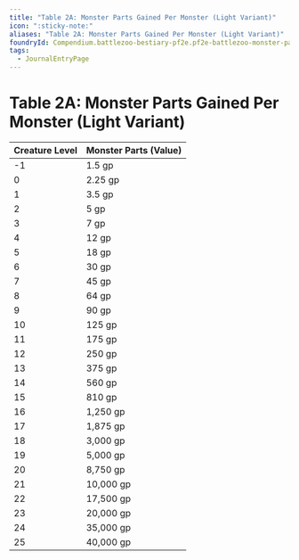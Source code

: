 ```yaml
---
title: "Table 2A: Monster Parts Gained Per Monster (Light Variant)"
icon: ":sticky-note:"
aliases: "Table 2A: Monster Parts Gained Per Monster (Light Variant)"
foundryId: Compendium.battlezoo-bestiary-pf2e.pf2e-battlezoo-monster-parts.JournalEntry.t4kAG04buZGbp5XA.JournalEntryPage.4fEHHC8rPQ9QdQbs
tags:
  - JournalEntryPage
---
```


# Table 2A: Monster Parts Gained Per Monster (Light Variant)
| Creature Level | Monster Parts (Value) |
| --- | --- |
| \-1 | 1.5 gp |
| 0 | 2.25 gp |
| 1 | 3.5 gp |
| 2 | 5 gp |
| 3 | 7 gp |
| 4 | 12 gp |
| 5 | 18 gp |
| 6 | 30 gp |
| 7 | 45 gp |
| 8 | 64 gp |
| 9 | 90 gp |
| 10 | 125 gp |
| 11 | 175 gp |
| 12 | 250 gp |
| 13 | 375 gp |
| 14 | 560 gp |
| 15 | 810 gp |
| 16 | 1,250 gp |
| 17 | 1,875 gp |
| 18 | 3,000 gp |
| 19 | 5,000 gp |
| 20 | 8,750 gp |
| 21 | 10,000 gp |
| 22 | 17,500 gp |
| 23 | 20,000 gp |
| 24 | 35,000 gp |
| 25 | 40,000 gp |